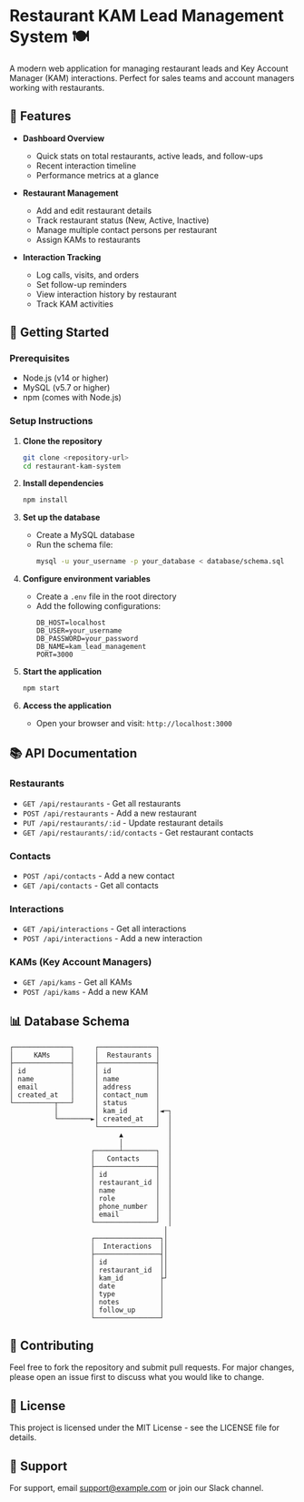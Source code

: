 # Restaurant KAM Lead Management System 🍽️

A modern web application for managing restaurant leads and Key Account Manager (KAM) interactions. Perfect for sales teams and account managers working with restaurants.

## 🌟 Features

- **Dashboard Overview**
  - Quick stats on total restaurants, active leads, and follow-ups
  - Recent interaction timeline
  - Performance metrics at a glance

- **Restaurant Management**
  - Add and edit restaurant details
  - Track restaurant status (New, Active, Inactive)
  - Manage multiple contact persons per restaurant
  - Assign KAMs to restaurants

- **Interaction Tracking**
  - Log calls, visits, and orders
  - Set follow-up reminders
  - View interaction history by restaurant
  - Track KAM activities

## 🚀 Getting Started

### Prerequisites

- Node.js (v14 or higher)
- MySQL (v5.7 or higher)
- npm (comes with Node.js)

### Setup Instructions

1. **Clone the repository**
   ```bash
   git clone <repository-url>
   cd restaurant-kam-system
   ```

2. **Install dependencies**
   ```bash
   npm install
   ```

3. **Set up the database**
   - Create a MySQL database
   - Run the schema file:
     ```bash
     mysql -u your_username -p your_database < database/schema.sql
     ```

4. **Configure environment variables**
   - Create a `.env` file in the root directory
   - Add the following configurations:
     ```
     DB_HOST=localhost
     DB_USER=your_username
     DB_PASSWORD=your_password
     DB_NAME=kam_lead_management
     PORT=3000
     ```

5. **Start the application**
   ```bash
   npm start
   ```

6. **Access the application**
   - Open your browser and visit: `http://localhost:3000`

## 📚 API Documentation

### Restaurants

- `GET /api/restaurants` - Get all restaurants
- `POST /api/restaurants` - Add a new restaurant
- `PUT /api/restaurants/:id` - Update restaurant details
- `GET /api/restaurants/:id/contacts` - Get restaurant contacts

### Contacts

- `POST /api/contacts` - Add a new contact
- `GET /api/contacts` - Get all contacts

### Interactions

- `GET /api/interactions` - Get all interactions
- `POST /api/interactions` - Add a new interaction

### KAMs (Key Account Managers)

- `GET /api/kams` - Get all KAMs
- `POST /api/kams` - Add a new KAM

## 📊 Database Schema

```
┌──────────────┐     ┌──────────────┐
│     KAMs     │     │  Restaurants │
├──────────────┤     ├──────────────┤
│ id           │     │ id           │
│ name         │     │ name         │
│ email        │     │ address      │
│ created_at   │     │ contact_num  │
└──────────┬───┘     │ status       │
           │         │ kam_id       │◄─┐
           └────────►│ created_at   │  │
                     └──────────────┘  │
                           ▲           │
                           │           │
                    ┌──────┴────────┐  │
                    │   Contacts    │  │
                    ├───────────────┤  │
                    │ id            │  │
                    │ restaurant_id │  │
                    │ name          │  │
                    │ role          │  │
                    │ phone_number  │  │
                    │ email         │  │
                    └───────────────┘  │
                                      │
                    ┌────────────────┐│
                    │  Interactions  ││
                    ├────────────────┤│
                    │ id             ││
                    │ restaurant_id  ││
                    │ kam_id         ├┘
                    │ date           │
                    │ type           │
                    │ notes          │
                    │ follow_up      │
                    └────────────────┘
```

## 🤝 Contributing

Feel free to fork the repository and submit pull requests. For major changes, please open an issue first to discuss what you would like to change.

## 📝 License

This project is licensed under the MIT License - see the LICENSE file for details.

## 🙏 Support

For support, email support@example.com or join our Slack channel.
